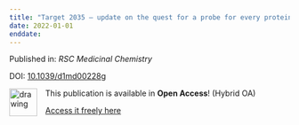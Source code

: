 ```yaml
---
title: "Target 2035 – update on the quest for a probe for every protein"
date: 2022-01-01
enddate:
---
```


Published in: *RSC Medicinal Chemistry*

DOI: [10.1039/d1md00228g](https://doi.org/10.1039/d1md00228g)

<img src="https://upload.wikimedia.org/wikipedia/commons/thumb/7/77/Open_Access_logo_PLoS_transparent.svg/800px-Open_Access_logo_PLoS_transparent.svg.png" alt="drawing" width="50" align="left"/> &nbsp;&nbsp;&nbsp;This publication is available in **Open Access**! (Hybrid OA)

&nbsp;&nbsp;&nbsp;<a href="https://pubs.rsc.org/en/content/articlepdf/2022/md/d1md00228g">Access it freely here</a>


